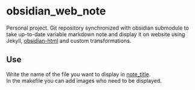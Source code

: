# obsidian_web_note
Personal project. Git repository synchronized with obsidian submodule to take up-to-date variable markdown note and display it on website using Jekyll, [obsidian-html](https://obsidian-html.github.io/) and custom transformations.

## Use
Write the name of the file you want to display in [note_title](https://github.com/artainmo/obsidian_web_note/blob/main/note_title).<br>
In the makefile you can add images who need to be displayed.
